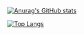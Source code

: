[![Anurag's GitHub stats](https://github-readme-stats.vercel.app/api?username=dcsm8&count_private=true)](https://github.com/dcsm8/github-readme-stats)

[![Top Langs](https://github-readme-stats.vercel.app/api/top-langs/?username=dcsm8)](https://github.com/dcsm8/github-readme-stats)
